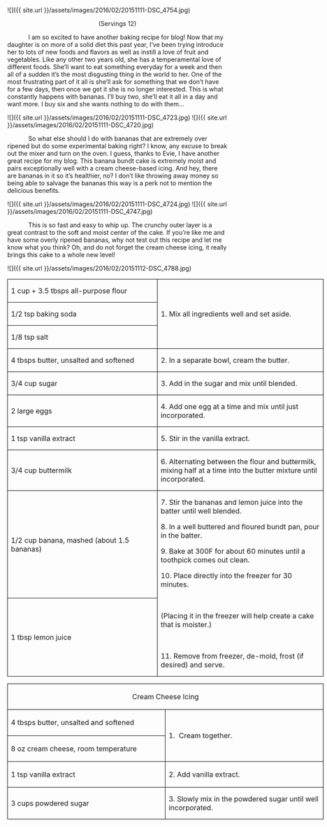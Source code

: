 ![]({{ site.url }}/assets/images/2016/02/20151111-DSC_4754.jpg)
<p align=center style='text-align:center'><span>(Servings 12)</span></p>

<p style='text-indent:.5in'><span>I
am so excited to have another baking recipe for blog! Now that my daughter is
on more of a solid diet this past year, I’ve been trying introduce her to lots
of new foods and flavors as well as instill a love of fruit and vegetables.
Like any other two years old, she has a temperamental love of different foods. She’ll
want to eat something everyday for a week and then all of a sudden it’s the
most disgusting thing in the world to her. One of the most frustrating part of
it all is she’ll ask for something that we don’t have for a few days, then once
we get it she is no longer interested. This is what constantly happens with
bananas. I’ll buy two, she’ll eat it all in a day and want more. I buy six and
she wants nothing to do with them…</span></p>

![]({{ site.url }}/assets/images/2016/02/20151111-DSC_4723.jpg)
![]({{ site.url }}/assets/images/2016/02/20151111-DSC_4720.jpg)

<p style='text-indent:.5in'><span>So
what else should I do with bananas that are extremely over ripened but do some
experimental baking right? I know, any excuse to break out the mixer and turn
on the oven. I guess, thanks to Evie, I have another great recipe for my blog.
This banana bundt cake is extremely moist and pairs exceptionally well with a
cream cheese-based icing. And hey, there are bananas in it so it’s healthier,
no? I don’t like throwing away money so being able to salvage the bananas this
way is a perk not to mention the delicious benefits.&nbsp; </span></p>

![]({{ site.url }}/assets/images/2016/02/20151111-DSC_4724.jpg)
![]({{ site.url }}/assets/images/2016/02/20151111-DSC_4747.jpg)

<p style='text-indent:.5in'><span>This
is so fast and easy to whip up. The crunchy outer layer is a great contrast to
the soft and moist center of the cake. If you’re like me and have some overly
ripened bananas, why not test out this recipe and let me know what you think?
Oh, and do not forget the cream cheese icing, it really brings this cake to a
whole new level!</span></p>

![]({{ site.url }}/assets/images/2016/02/20151112-DSC_4788.jpg)

<table class=MsoTableGrid border=1 cellspacing=0 cellpadding=0 width=543
 style='width:543.1pt;border-collapse:collapse;border:none'>
 <tr style='height:26.8pt'>
  <td width=257 style='width:257.4pt;border:solid windowtext 1.0pt;padding:
  0in 5.4pt 0in 5.4pt;height:26.8pt'>
  <p><span>1 cup + 3.5 tbsps
  all-purpose flour</span></p>
  </td>
  <td width=286 rowspan=3 style='width:285.7pt;border:solid windowtext 1.0pt;
  border-left:none;padding:0in 5.4pt 0in 5.4pt;height:26.8pt'>
  <p><span>1. Mix all ingredients
  well and set aside.</span></p>
  </td>
 </tr>
 <tr style='height:26.8pt'>
  <td width=257 style='width:257.4pt;border:solid windowtext 1.0pt;border-top:
  none;padding:0in 5.4pt 0in 5.4pt;height:26.8pt'>
  <p><span>1/2 tsp baking soda</span></p>
  </td>
 </tr>
 <tr style='height:26.8pt'>
  <td width=257 style='width:257.4pt;border:solid windowtext 1.0pt;border-top:
  none;padding:0in 5.4pt 0in 5.4pt;height:26.8pt'>
  <p><span>1/8 tsp salt</span></p>
  </td>
 </tr>
 <tr style='height:26.8pt'>
  <td width=257 style='width:257.4pt;border:solid windowtext 1.0pt;border-top:
  none;padding:0in 5.4pt 0in 5.4pt;height:26.8pt'>
  <p><span>4 tbsps butter, unsalted
  and softened</span></p>
  </td>
  <td width=286 style='width:285.7pt;border-top:none;border-left:none;
  border-bottom:solid windowtext 1.0pt;border-right:solid windowtext 1.0pt;
  padding:0in 5.4pt 0in 5.4pt;height:26.8pt'>
  <p><span>2. In a separate bowl,
  cream the butter.</span></p>
  </td>
 </tr>
 <tr style='height:26.8pt'>
  <td width=257 style='width:257.4pt;border:solid windowtext 1.0pt;border-top:
  none;padding:0in 5.4pt 0in 5.4pt;height:26.8pt'>
  <p><span>3/4 cup sugar</span></p>
  </td>
  <td width=286 style='width:285.7pt;border-top:none;border-left:none;
  border-bottom:solid windowtext 1.0pt;border-right:solid windowtext 1.0pt;
  padding:0in 5.4pt 0in 5.4pt;height:26.8pt'>
  <p><span>3. Add in the sugar and
  mix until blended.</span></p>
  </td>
 </tr>
 <tr style='height:26.8pt'>
  <td width=257 style='width:257.4pt;border:solid windowtext 1.0pt;border-top:
  none;padding:0in 5.4pt 0in 5.4pt;height:26.8pt'>
  <p><span>2 large eggs</span></p>
  </td>
  <td width=286 style='width:285.7pt;border-top:none;border-left:none;
  border-bottom:solid windowtext 1.0pt;border-right:solid windowtext 1.0pt;
  padding:0in 5.4pt 0in 5.4pt;height:26.8pt'>
  <p><span>4. Add one egg at a time and
  mix until just incorporated.</span></p>
  </td>
 </tr>
 <tr style='height:26.8pt'>
  <td width=257 style='width:257.4pt;border:solid windowtext 1.0pt;border-top:
  none;padding:0in 5.4pt 0in 5.4pt;height:26.8pt'>
  <p><span>1 tsp vanilla extract</span></p>
  </td>
  <td width=286 style='width:285.7pt;border-top:none;border-left:none;
  border-bottom:solid windowtext 1.0pt;border-right:solid windowtext 1.0pt;
  padding:0in 5.4pt 0in 5.4pt;height:26.8pt'>
  <p><span>5. Stir in the vanilla
  extract.</span></p>
  </td>
 </tr>
 <tr style='height:26.8pt'>
  <td width=257 style='width:257.4pt;border:solid windowtext 1.0pt;border-top:
  none;padding:0in 5.4pt 0in 5.4pt;height:26.8pt'>
  <p><span>3/4 cup buttermilk</span></p>
  </td>
  <td width=286 style='width:285.7pt;border-top:none;border-left:none;
  border-bottom:solid windowtext 1.0pt;border-right:solid windowtext 1.0pt;
  padding:0in 5.4pt 0in 5.4pt;height:26.8pt'>
  <p><span>6. Alternating between the
  flour and buttermilk, mixing half at a time into the butter mixture until
  incorporated.</span></p>
  </td>
 </tr>
 <tr style='height:26.8pt'>
  <td width=257 style='width:257.4pt;border:solid windowtext 1.0pt;border-top:
  none;padding:0in 5.4pt 0in 5.4pt;height:26.8pt'>
  <p><span>1/2 cup banana, mashed
  (about 1.5 bananas)</span></p>
  </td>
  <td width=286 rowspan=2 style='width:285.7pt;border-top:none;border-left:
  none;border-bottom:solid windowtext 1.0pt;border-right:solid windowtext 1.0pt;
  padding:0in 5.4pt 0in 5.4pt;height:26.8pt'>
  <p><span>7. Stir the bananas and
  lemon juice into the batter until well blended.</span></p>
  <p><span>8. In a well buttered and
  floured bundt pan, pour in the batter.</span></p>
  <p><span>9. Bake at 300F for about
  60 minutes until a toothpick comes out clean.</span></p>
  <p><span>10. Place directly into
  the freezer for 30 minutes.</span></p>
  <p><span>&nbsp;</span></p>
  <p><span>(Placing it in the freezer
  will help create a cake that is moister.)</span></p>
  <p><span>&nbsp;</span></p>
  <p><span>11. Remove from freezer,
  de-mold, frost (if desired) and serve.</span></p>
  </td>
 </tr>
 <tr style='height:26.8pt'>
  <td width=257 style='width:257.4pt;border:solid windowtext 1.0pt;border-top:
  none;padding:0in 5.4pt 0in 5.4pt;height:26.8pt'>
  <p><span>1 tbsp lemon juice</span></p>
  </td>
 </tr>
</table>

<table class=MsoTableGrid border=1 cellspacing=0 cellpadding=0 width=543
 style='width:543.1pt;border-collapse:collapse;border:none'>
 <tr style='height:44.45pt'>
  <td width=543 colspan=2 style='width:543.1pt;border:solid windowtext 1.0pt;
  padding:0in 5.4pt 0in 5.4pt;height:44.45pt'>
  <p align=center style='text-align:center'><span
 >Cream Cheese Icing</span></p>
  </td>
 </tr>
 <tr style='height:44.45pt'>
  <td width=272 style='width:271.55pt;border:solid windowtext 1.0pt;border-top:
  none;padding:0in 5.4pt 0in 5.4pt;height:44.45pt'>
  <p><span>4 tbsps butter, unsalted
  and softened</span></p>
  </td>
  <td width=272 rowspan=2 style='width:271.55pt;border-top:none;border-left:
  none;border-bottom:solid windowtext 1.0pt;border-right:solid windowtext 1.0pt;
  padding:0in 5.4pt 0in 5.4pt;height:44.45pt'>
  <p><span>1.&nbsp; Cream together.</span></p>
  </td>
 </tr>
 <tr style='height:44.45pt'>
  <td width=272 style='width:271.55pt;border:solid windowtext 1.0pt;border-top:
  none;padding:0in 5.4pt 0in 5.4pt;height:44.45pt'>
  <p><span>8 oz cream cheese, room
  temperature</span></p>
  </td>
 </tr>
 <tr style='height:44.45pt'>
  <td width=272 style='width:271.55pt;border:solid windowtext 1.0pt;border-top:
  none;padding:0in 5.4pt 0in 5.4pt;height:44.45pt'>
  <p><span>1 tsp vanilla extract</span></p>
  </td>
  <td width=272 style='width:271.55pt;border-top:none;border-left:none;
  border-bottom:solid windowtext 1.0pt;border-right:solid windowtext 1.0pt;
  padding:0in 5.4pt 0in 5.4pt;height:44.45pt'>
  <p><span>2. Add vanilla extract.</span></p>
  </td>
 </tr>
 <tr style='height:44.45pt'>
  <td width=272 style='width:271.55pt;border:solid windowtext 1.0pt;border-top:
  none;padding:0in 5.4pt 0in 5.4pt;height:44.45pt'>
  <p><span>3 cups powdered sugar</span></p>
  </td>
  <td width=272 style='width:271.55pt;border-top:none;border-left:none;
  border-bottom:solid windowtext 1.0pt;border-right:solid windowtext 1.0pt;
  padding:0in 5.4pt 0in 5.4pt;height:44.45pt'>
  <p><span>3. Slowly mix in the
  powdered sugar until well incorporated. </span></p>
  </td>
 </tr>
</table>